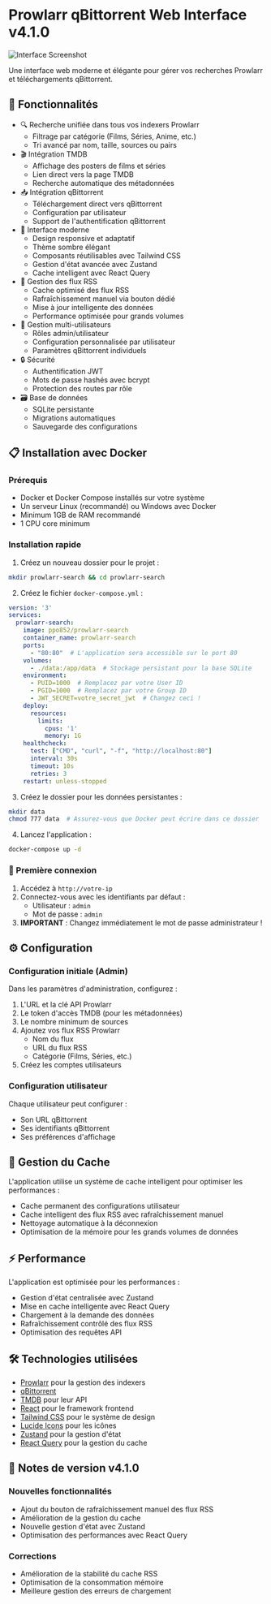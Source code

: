 # Prowlarr qBittorrent Web Interface v4.1.0

![Interface Screenshot](https://images.unsplash.com/photo-1629654297299-c8506221ca97?q=80&w=1200&auto=format&fit=crop)

Une interface web moderne et élégante pour gérer vos recherches Prowlarr et téléchargements qBittorrent.

## 🚀 Fonctionnalités

- 🔍 Recherche unifiée dans tous vos indexers Prowlarr
  - Filtrage par catégorie (Films, Séries, Anime, etc.)
  - Tri avancé par nom, taille, sources ou pairs
- 🎬 Intégration TMDB
  - Affichage des posters de films et séries
  - Lien direct vers la page TMDB
  - Recherche automatique des métadonnées
- 📥 Intégration qBittorrent
  - Téléchargement direct vers qBittorrent
  - Configuration par utilisateur
  - Support de l'authentification qBittorrent
- 🎨 Interface moderne
  - Design responsive et adaptatif
  - Thème sombre élégant
  - Composants réutilisables avec Tailwind CSS
  - Gestion d'état avancée avec Zustand
  - Cache intelligent avec React Query
- 🔄 Gestion des flux RSS
  - Cache optimisé des flux RSS
  - Rafraîchissement manuel via bouton dédié
  - Mise à jour intelligente des données
  - Performance optimisée pour grands volumes
- 👥 Gestion multi-utilisateurs
  - Rôles admin/utilisateur
  - Configuration personnalisée par utilisateur
  - Paramètres qBittorrent individuels
- 🔒 Sécurité
  - Authentification JWT
  - Mots de passe hashés avec bcrypt
  - Protection des routes par rôle
- 🗃️ Base de données
  - SQLite persistante
  - Migrations automatiques
  - Sauvegarde des configurations

## 📋 Installation avec Docker

### Prérequis
- Docker et Docker Compose installés sur votre système
- Un serveur Linux (recommandé) ou Windows avec Docker
- Minimum 1GB de RAM recommandé
- 1 CPU core minimum

### Installation rapide

1. Créez un nouveau dossier pour le projet :
```bash
mkdir prowlarr-search && cd prowlarr-search
```

2. Créez le fichier `docker-compose.yml` :
```yaml
version: '3'
services:
  prowlarr-search:
    image: ppo852/prowlarr-search
    container_name: prowlarr-search
    ports:
      - "80:80"  # L'application sera accessible sur le port 80
    volumes:
      - ./data:/app/data  # Stockage persistant pour la base SQLite
    environment:
      - PUID=1000  # Remplacez par votre User ID
      - PGID=1000  # Remplacez par votre Group ID
      - JWT_SECRET=votre_secret_jwt  # Changez ceci !
    deploy:
      resources:
        limits:
          cpus: '1'
          memory: 1G
    healthcheck:
      test: ["CMD", "curl", "-f", "http://localhost:80"]
      interval: 30s
      timeout: 10s
      retries: 3
    restart: unless-stopped
```

3. Créez le dossier pour les données persistantes :
```bash
mkdir data
chmod 777 data  # Assurez-vous que Docker peut écrire dans ce dossier
```

4. Lancez l'application :
```bash
docker-compose up -d
```

### 🔐 Première connexion

1. Accédez à `http://votre-ip`
2. Connectez-vous avec les identifiants par défaut :
   - Utilisateur : `admin`
   - Mot de passe : `admin`
3. **IMPORTANT** : Changez immédiatement le mot de passe administrateur !

## ⚙️ Configuration

### Configuration initiale (Admin)

Dans les paramètres d'administration, configurez :
1. L'URL et la clé API Prowlarr
2. Le token d'accès TMDB (pour les métadonnées)
3. Le nombre minimum de sources
4. Ajoutez vos flux RSS Prowlarr
   - Nom du flux
   - URL du flux RSS
   - Catégorie (Films, Séries, etc.)
5. Créez les comptes utilisateurs

### Configuration utilisateur

Chaque utilisateur peut configurer :
- Son URL qBittorrent
- Ses identifiants qBittorrent
- Ses préférences d'affichage

## 🔄 Gestion du Cache

L'application utilise un système de cache intelligent pour optimiser les performances :
- Cache permanent des configurations utilisateur
- Cache intelligent des flux RSS avec rafraîchissement manuel
- Nettoyage automatique à la déconnexion
- Optimisation de la mémoire pour les grands volumes de données

## ⚡ Performance

L'application est optimisée pour les performances :
- Gestion d'état centralisée avec Zustand
- Mise en cache intelligente avec React Query
- Chargement à la demande des données
- Rafraîchissement contrôlé des flux RSS
- Optimisation des requêtes API

## 🛠️ Technologies utilisées

- [Prowlarr](https://github.com/Prowlarr/Prowlarr) pour la gestion des indexers
- [qBittorrent](https://github.com/qbittorrent/qBittorrent)
- [TMDB](https://www.themoviedb.org/) pour leur API
- [React](https://reactjs.org/) pour le framework frontend
- [Tailwind CSS](https://tailwindcss.com/) pour le système de design
- [Lucide Icons](https://lucide.dev/) pour les icônes
- [Zustand](https://zustand-demo.pmnd.rs/) pour la gestion d'état
- [React Query](https://tanstack.com/query/latest) pour la gestion du cache

## 📝 Notes de version v4.1.0

### Nouvelles fonctionnalités
- Ajout du bouton de rafraîchissement manuel des flux RSS
- Amélioration de la gestion du cache
- Nouvelle gestion d'état avec Zustand
- Optimisation des performances avec React Query

### Corrections
- Amélioration de la stabilité du cache RSS
- Optimisation de la consommation mémoire
- Meilleure gestion des erreurs de chargement
